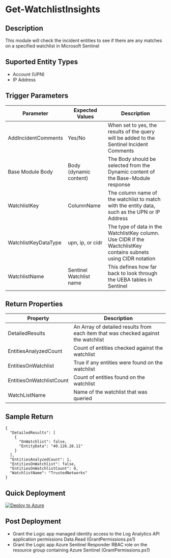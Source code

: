 # Get-WatchlistInsights

## Description
This module will check the incident entities to see if there are any matches on a specified watchlist in Microsoft Sentinel

## Suported Entity Types
* Account (UPN)
* IP Address

## Trigger Parameters

|Parameter|Expected Values|Description|
|---|---|---|
|AddIncidentComments|Yes/No|When set to yes, the results of the query will be added to the Sentinel Incident Comments|
|Base Module Body|Body (dynamic content)|The Body should be selected from the Dynamic content of the Base-Module response|
|WatchlistKey|ColumnName|The column name of the watchlist to match with the entity data, such as the UPN or IP Address |
|WatchlistKeyDataType|upn, ip, or cidr|The type of data in the WatchlistKey column.  Use CIDR if the WactchlistKey contains subnets using CIDR notation|
|WatchlistName|Sentinel Watchlist name|This defines how far back to look through the UEBA tables in Sentinel|

## Return Properties

|Property|Description|
|---|---|
|DetailedResults|An Array of detailed results from each item that was checked against the watchlist|
|EntitiesAnalyzedCount|Count of entities checked against the watchlist|
|EntitiesOnWatchlist|True if any entities were found on the watchlist|
|EntitiesOnWatchlistCount|Count of entities found on the watchlist|
|WatchListName|Name of the watchlist that was queried|


## Sample Return

```
{
  "DetailedResults": [
    {
      "OnWatchlist": false,
      "EntityData": "40.126.28.11"
    }
  ],
  "EntitiesAnalyzedCount": 1,
  "EntitiesOnWatchlist": false,
  "EntitiesOnWatchlistCount": 0,
  "WatchlistName": "TrustedNetworks"
}
```

## Quick Deployment

[![Deploy to Azure](https://aka.ms/deploytoazurebutton)](https://portal.azure.com/#create/Microsoft.Template/uri/https%3A%2F%2Fraw.githubusercontent.com%2Fbriandelmsft%2FSentinelAutomationModules%2Fmain%2FModules%2FWatchlistModule%2Fazuredeploy.json)

## Post Deployment

* Grant the Logic app managed identity access to the Log Analytics API application permissions Data.Read (GrantPermissions.ps1)
* Grant the Logic app Azure Sentinel Responder RBAC role on the resource group containing Azure Sentinel (GrantPermissions.ps1)
